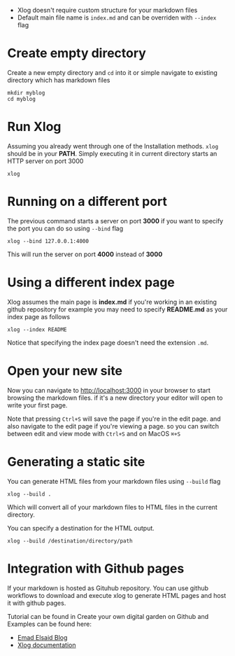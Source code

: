 * Xlog doesn't require custom structure for your markdown files
* Default main file name is `index.md` and can be overriden with `--index` flag

# Create empty directory

Create a new empty directory and `cd` into it or simple navigate to existing directory which has markdown files

```shell
mkdir myblog
cd myblog
```

# Run Xlog

Assuming you already went through one of the Installation methods. `xlog` should be in your **PATH**. Simply executing it in current directory starts an HTTP server on port 3000

```shell
xlog
```

# Running on a different port

The previous command starts a server on port **3000** if you want to specify the port you can do so using `--bind` flag

```shell
xlog --bind 127.0.0.1:4000
```

This will run the server on port **4000** instead of **3000** 

# Using a different index page

Xlog assumes the main page is **index.md** if you're working in an existing github repository for example you may need to specify **README.md** as your index page as follows

```shell
xlog --index README
```

Notice that specifying the index page doesn't need the extension `.md`.

# Open your new site

Now you can navigate to [http://localhost:3000](http://localhost:3000) in your browser to start browsing the markdown files. if it's a new directory your editor will open to write your first page. 

Note that pressing `Ctrl+S` will save the page if you're in the edit page. and also navigate to the edit page if you're viewing a page. so you can switch between edit and view mode with `Ctrl+S` and on MacOS `⌘+S`

# Generating a static site

You can generate HTML files from your markdown files using `--build` flag

```shell
xlog --build .
```

Which will convert all of your markdown files to HTML files in the current directory. 

You can specify a destination for the HTML output.

```shell
xlog --build /destination/directory/path
```

# Integration with Github pages

If your markdown is hosted as Gituhub repository. You can use github workflows to download and execute xlog to generate HTML pages and host it with github pages. 

Tutorial can be found in Create your own digital garden on Github and Examples can be found here:
- [Emad Elsaid Blog](https://github.com/emad-elsaid/emad-elsaid.github.io/blob/master/.github/workflows/xlog.yml)
- [Xlog documentation](https://github.com/emad-elsaid/xlog/blob/master/.github/workflows/xlog.yml)
